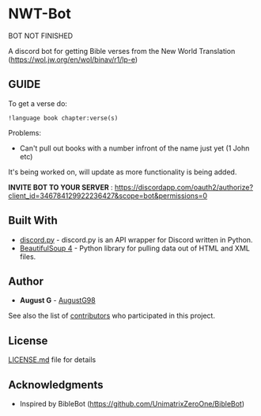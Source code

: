 # NWT-Bot

BOT NOT FINISHED 

A discord bot for getting Bible verses from the New World Translation (https://wol.jw.org/en/wol/binav/r1/lp-e)


## GUIDE
To get a verse do:

`!language book chapter:verse(s)`

Problems:

* Can't pull out books with a number infront of the name just yet (1 John etc)

It's being worked on, will update as more functionality is being added.

**INVITE BOT TO YOUR SERVER** : https://discordapp.com/oauth2/authorize?client_id=346784129922236427&scope=bot&permissions=0



## Built With

* [discord.py](https://github.com/Rapptz/discord.py) - discord.py is an API wrapper for Discord written in Python.
* [BeautifulSoup 4](https://www.crummy.com/software/BeautifulSoup/bs4/doc/) - Python library for pulling data out of HTML and XML files.

## Author


* **August G** - [AugustG98](https://github.com/AugustG98)

See also the list of [contributors](https://github.com/AugustG98/NWT-Bot/graphs/contributors) who participated in this project.


## License

[LICENSE.md](LICENSE.md) file for details


## Acknowledgments

* Inspired by BibleBot (https://github.com/UnimatrixZeroOne/BibleBot)

